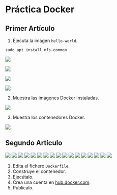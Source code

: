 # Práctica Docker

## Primer Artículo
1. Ejecuta la imagen `hello-world`.

```
sudo apt install nfs-common
```

![](/Tema3/img/Screenshot_15.png)

![](/Tema3/img/Screenshot_16.png)

![](/Tema3/img/Screenshot_17.png)

![](/Tema3/img/Screenshot_28.png)

2. Muestra las imágenes Docker instaladas.

![](/Tema3/img/Screenshot_19.png)

3. Muestra los contenedores Docker.

![](/Tema3/img/Screenshot_17.png)

## Segundo Artículo

![](/Tema3/img/Screenshot_46.png)
![](/Tema3/img/Screenshot_47.png)
![](/Tema3/img/Screenshot_48.png)
![](/Tema3/img/Screenshot_49.png)
![](/Tema3/img/Screenshot_50.png)
![](/Tema3/img/Screenshot_51.png)
![](/Tema3/img/Screenshot_52.png)
![](/Tema3/img/Screenshot_53.png)
![](/Tema3/img/Screenshot_54.png)
![](/Tema3/img/Screenshot_55.png)
![](/Tema3/img/Screenshot_56.png)
![](/Tema3/img/Screenshot_57.png)
![](/Tema3/img/Screenshot_58.png)
![](/Tema3/img/Screenshot_59.png)
![](/Tema3/img/Screenshot_60.png)
![](/Tema3/img/Screenshot_61.png)
![](/Tema3/img/Screenshot_62.png)


1. Edita el fichero `Dockerfile`.
2. Construye el contenedor.
3. Ejecútalo.
4. Crea una cuenta en [hub.docker.com](https://hub.docker.com).
5. Publícalo.
